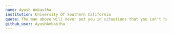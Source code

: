 ```yaml
---
name: Ayush Ambastha
institution: University Of Southern California
quote: The man above will never put you in situations that you can't handle.
github_user: AyushAmbastha
---
```

